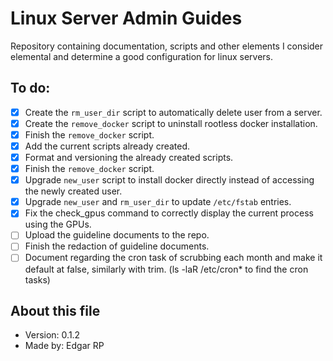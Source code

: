 # Linux Server Admin Guides
Repository containing documentation, scripts and other elements I consider elemental and determine a good configuration for linux servers.

## To do:
* [x] Create the `rm_user_dir` script to automatically delete user from a server.
* [x] Create the `remove_docker` script to uninstall rootless docker installation.
* [x] Finish the `remove_docker` script.
* [x] Add the current scripts already created.
* [x] Format and versioning the already created scripts.
* [x] Finish the `remove_docker` script.
* [x] Upgrade `new_user` script to install docker directly instead of accessing the newly created user.
* [x] Upgrade `new_user` and `rm_user_dir` to update `/etc/fstab` entries.
* [x] Fix the check_gpus command to correctly display the current process using the GPUs.
* [ ] Upload the guideline documents to the repo.
* [ ] Finish the redaction of guideline documents.
* [ ] Document regarding the cron task of scrubbing each month and make it default at false, similarly with trim. (ls -laR /etc/cron* to find the cron tasks)

## About this file
* Version: 0.1.2
* Made by: Edgar RP
